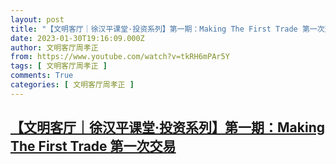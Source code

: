```yaml
---
layout: post
title: "【文明客厅｜徐汉平课堂·投资系列】第一期：Making The First Trade 第一次交易"
date: 2023-01-30T19:16:09.000Z
author: 文明客厅周孝正
from: https://www.youtube.com/watch?v=tkRH6mPAr5Y
tags: [ 文明客厅周孝正 ]
comments: True
categories: [ 文明客厅周孝正 ]
---
```

<!--1675106169000-->
[【文明客厅｜徐汉平课堂·投资系列】第一期：Making The First Trade 第一次交易](https://www.youtube.com/watch?v=tkRH6mPAr5Y)
------

<div>

</div>
